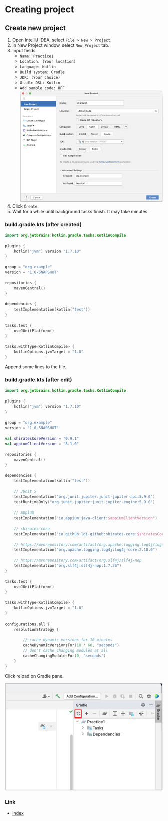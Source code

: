 # Creating project

## Create new project

1. Open IntelliJ IDEA, select `File > New > Project`.
1. In New Project window, select `New Project` tab.
1. Input fields.
    - `Name: Practice1`
    - `Location: (Your location)`
    - `Language: Kotlin`
    - `Build system: Gradle`
    - `JDK: (Your choice)`
    - `Gradle DSL: Kotlin`
    - `Add sample code: OFF`
      <br>![](../_images/new_project.png)
1. Click `Create`.
1. Wait for a while until background tasks finish. It may take minutes.

### build.gradle.kts (after created)

```kotlin
import org.jetbrains.kotlin.gradle.tasks.KotlinCompile

plugins {
    kotlin("jvm") version "1.7.10"
}

group = "org.example"
version = "1.0-SNAPSHOT"

repositories {
    mavenCentral()
}

dependencies {
    testImplementation(kotlin("test"))
}

tasks.test {
    useJUnitPlatform()
}

tasks.withType<KotlinCompile> {
    kotlinOptions.jvmTarget = "1.8"
}
```

Append some lines to the file.

### build.gradle.kts (after edit)

```kotlin
import org.jetbrains.kotlin.gradle.tasks.KotlinCompile

plugins {
    kotlin("jvm") version "1.7.10"
}

group = "org.example"
version = "1.0-SNAPSHOT"

val shiratesCoreVersion = "0.9.1"
val appiumClientVersion = "8.1.0"

repositories {
    mavenCentral()
}

dependencies {
    testImplementation(kotlin("test"))

    // JUnit 5
    testImplementation("org.junit.jupiter:junit-jupiter-api:5.9.0")
    testRuntimeOnly("org.junit.jupiter:junit-jupiter-engine:5.9.0")

    // Appium
    testImplementation("io.appium:java-client:$appiumClientVersion")

    // shirates-core
    testImplementation("io.github.ldi-github:shirates-core:$shiratesCoreVersion")

    // https://mvnrepository.com/artifact/org.apache.logging.log4j/log4j-core
    testImplementation("org.apache.logging.log4j:log4j-core:2.18.0")

    // https://mvnrepository.com/artifact/org.slf4j/slf4j-nop
    testImplementation("org.slf4j:slf4j-nop:1.7.36")
}

tasks.test {
    useJUnitPlatform()
}

tasks.withType<KotlinCompile> {
    kotlinOptions.jvmTarget = "1.8"
}

configurations.all {
    resolutionStrategy {

        // cache dynamic versions for 10 minutes
        cacheDynamicVersionsFor(10 * 60, "seconds")
        // don't cache changing modules at all
        cacheChangingModulesFor(0, "seconds")
    }
}
```

Click reload on Gradle pane.

![](../_images/gradle_refresh.png)

### Link

- [index](../../index.md)

